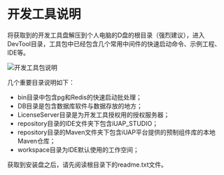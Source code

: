 # 开发工具说明

将获取到的开发工具盘解压到个人电脑的D盘的根目录（强烈建议），进入DevTool目录，工具包中已经包含几个常用中间件的快速启动命令、示例工程、IDE等。
 
 ![开发工具包说明](/articles/iuap-develop/4-/img/image001.jpg)
 
几个重要目录说明如下：

* bin目录中包含pg和Redis的快速启动批处理；
* DB目录是包含数据库软件与数据存放的地方；
* LicenseServer目录是为开发工具授权用的授权服务器；
* repository目录的IDE文件夹下包含iUAP_STUDIO；
* repository目录的Maven文件夹下包含iUAP平台提供的预制组件库的本地Maven仓库；
* workspace目录为IDE默认使用的工作空间；

获取到安装盘之后，请先阅读根目录下的readme.txt文件。


